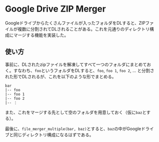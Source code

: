 # Google Drive ZIP Merger
Googleドライブからたくさんファイルが入ったフォルダをDLすると、ZIPファイルが複数に分割されてDLされることがある。これを元通りのディレクトリ構成にマージする機能を実装した。

## 使い方
事前に、DLされたzipファイルを解凍してすべて一つのフォルダにまとめておく。すなわち、`foo`というフォルダをDLすると、`foo`, `foo 1`, `foo 2`, ... と分割された形でDLされるが、これを以下のような形でまとめる。
```
bar
|-- foo
|-- foo 1
|-- foo 2
|-- ⋮
```
また、これをマージする先として空のフォルダを用意しておく（仮に`baz`とする）。

最後に、`file_merger_multiple(bar, baz)`とすると、`baz`の中がGoogleドライブと同じディレクトリ構成になるはずである。
